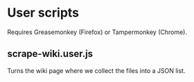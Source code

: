 # User scripts

Requires Greasemonkey (Firefox) or Tampermonkey (Chrome).

## scrape-wiki.user.js

Turns the wiki page where we collect the files into a JSON list.
